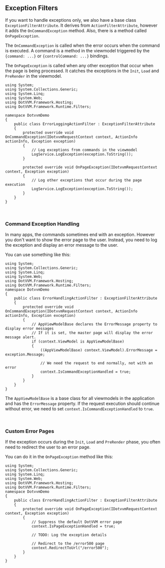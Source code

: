 ## Exception Filters

If you want to handle exceptions only, we also have a base class `ExceptionFilterAttribute`.
It derives from `ActionFilterAttribute`, however it adds the `OnCommandException` method. Also, there is a method called `OnPageException`. 

The `OnCommandException` is called when the error occurs when the command is executed. A command is a method in the viewmodel triggered 
by the `{command: ...}` or `{controlCommand: ...}` bindings.

The `OnPageException` is called when any other exception that occur when the page is being processed. It catches the exceptions in 
the `Init`, `Load` and `PreRender` in the viewmodel. 

```CSHARP
using System;
using System.Collections.Generic;
using System.Linq;
using System.Web;
using DotVVM.Framework.Hosting;
using DotVVM.Framework.Runtime.Filters;

namespace DotvvmDemo
{
    public class ErrorLoggingActionFilter : ExceptionFilterAttribute
    {
        protected override void OnCommandException(IDotvvmRequestContext context, ActionInfo actionInfo, Exception exception)
        {
            // Log exceptions from commands in the viewmodel
			LogService.LogException(exception.ToString());
        }
        
        protected override void OnPageException(IDotvvmRequestContext context, Exception exception)
        {
            // Log other exceptions that occur during the page execution
			LogService.LogException(exception.ToString());
        }              
    }
}
```

<br />

### Command Exception Handling

In many apps, the commands sometimes end with an exception. However you don't want to show the error page to the user.  Instead, you need to 
log the exception and display an error message to the user.

You can use something like this:

```CSHARP
using System;
using System.Collections.Generic;
using System.Linq;
using System.Web;
using DotVVM.Framework.Hosting;
using DotVVM.Framework.Runtime.Filters;
namespace DotvvmDemo
{
    public class ErrorHandlingActionFilter : ExceptionFilterAttribute
    {
        protected override void OnCommandException(IDotvvmRequestContext context, ActionInfo actionInfo, Exception exception)
        {
			// AppViewModelBase declares the ErrorMessage property to display error messages
			// If it is set, the master page will display the error message alert.
            if (context.ViewModel is AppViewModelBase)
            {
				((AppViewModelBase) context.ViewModel).ErrorMessage = exception.Message;
                
				// We need the request to end normally, not with an error
                context.IsCommandExceptionHandled = true;
            }
        }       
    }
}
```

The `AppViewModelBase` is a base class for all viewmodels in the application and has the `ErrorMessage` property. If the request execution should 
continue without error, we need to set `context.IsCommandExceptionHandled` to `true`.

<br />

### Custom Error Pages

If the exception occurs during the `Init`, `Load` and `PreRender` phase, you often need to redirect the user to an error page. 

You can do it in the `OnPageException` method like this:

```CSHARP
using System;
using System.Collections.Generic;
using System.Linq;
using System.Web;
using DotVVM.Framework.Hosting;
using DotVVM.Framework.Runtime.Filters;
namespace DotvvmDemo
{
    public class ErrorHandlingActionFilter : ExceptionFilterAttribute
    {
        protected override void OnPageException(IDotvvmRequestContext context, Exception exception)
        {
            // Suppress the default DotVVM error page
			context.IsPageExceptionHandled = true;
            
            // TODO: Log the exception details
            
            // Redirect to the /error500 page 
            context.RedirectToUrl("/error500");
        }       
    }
}
```
